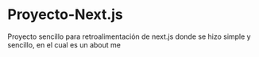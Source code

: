 # Proyecto-Next.js
Proyecto sencillo para retroalimentación de next.js donde se hizo simple y sencillo, en el cual es un about me
